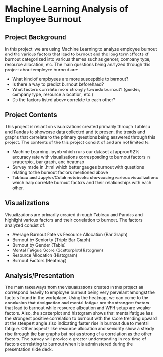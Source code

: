 # Machine Learning Analysis of Employee Burnout 

## Project Background
In this project, we are using Machine Learning to analyze employee burnout and the various factors that lead to burnout and the long term effects of burnout categorized into various themes such as gender, company type, resource allocation, etc. The main questions being analyzed through this project about employee burnout are:

- What kind of employees are more susceptible to burnout?
- Is there a way to predict burnout beforehand?
- What factors correlate more strongly towards burnout? (gender, company type, resource allocation, etc.)
- Do the factors listed above correlate to each other?

## Project Contents
This project is reliant on visualizations created primarily through Tableau and Pandas to showcase data collected and to present the trends and graphs that correlate to the primary questions being answered through this project. The contents of the this project consist of and are not limited to:

- Machine Learning .ipynb which runs our dataset at approx 92% accuracy rate with visualizations corresponding to burnout factors in scatterplot, bar graph, and heatmap
- Survey made in .html which better gauges burnout with questions relating to the burnout factors mentioned above
- Tableau and Jupyter/Colab notebooks showcasing various visualizations which halp correlate burnout factors and their relationships with each other. 

## Visualizations
Visualizations are primarily created through Tableau and Pandas and highlight various factors and their correlation to burnout. The factors analyzed consist of:

- Average Burnout Rate vs Resource Allocation (Bar Graph)
- Burnout by Seniority (Triple Bar Graph)
- Burnout by Gender (Table)
- Mental Fatigue Score (Scatterplot/Histogram)
- Resource Allocation (Histogram)
- Burnout Factors (Heatmap)

## Analysis/Presentation
The main takeaways from the visualizations created in this project all correspond heavily to employee burnout being very prevelant amongst the factors found in the workplace. Using the heatmap, we can come to the conclusion that designation and mental fatigue are the strongest factors that lead to burnout while resource allocation and WFH setup are weaker factors. Also, the scatterplot and histogram shows that mental fatigue has the strongest positive correlation to burnout with the score trending upward at the steepest angle also indicating faster rise in burnout due to mental fatigue. Other aspects like resource allocation and seniority show a steady rise through the bar graphs but not as strong of a correlation as the other factors. The survey will provide a greater understanding in real time of factors correlating to burnout when it is administered during the presentation slide deck.



